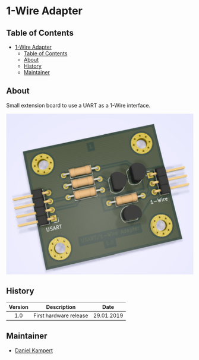 # 1-Wire Adapter

## Table of Contents

- [1-Wire Adapter](#1-wire-adapter)
  - [Table of Contents](#table-of-contents)
  - [About](#about)
  - [History](#history)
  - [Maintainer](#maintainer)

## About

Small extension board to use a UART as a 1-Wire interface.

![Overview](docs/img/Overview_Small.png)

## History

| **Version**  | **Description**                            | **Date**   |
|:------------:|:------------------------------------------:|:----------:|
| 1.0          | First hardware release                     | 29.01.2019 |

## Maintainer

- [Daniel Kampert](mailto:DanielKampert@kampis-elektroecke.de)
